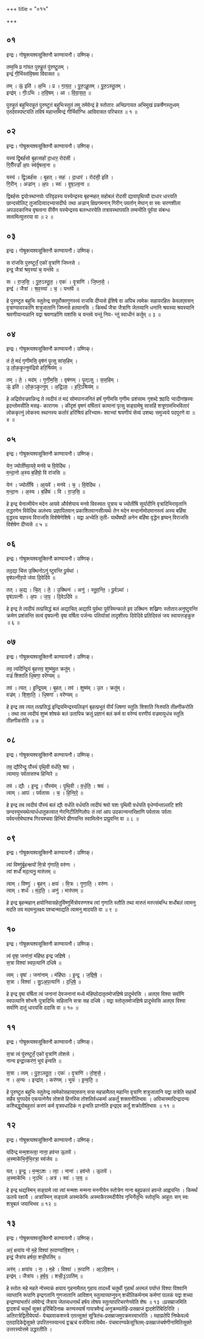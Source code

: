 +++
title = "०१५"

+++


## ०१
इन्द्रः। गोषूक्त्यश्वसूक्तिनौ काण्वायनौ। उष्णिक्।

तम्व॒भि प्र गा॑यत पुरुहू॒तं पु॑रुष्टु॒तम् ।  
इन्द्रं॑ गी॒र्भिस्त॑वि॒षमा वि॑वासत ॥

तम् । ऊं॒ इति॑ । अ॒भि । प्र । गा॒य॒त॒ । पु॒रु॒ऽहू॒तम् । पु॒रु॒ऽस्तु॒तम् ।  
इन्द्र॑म् । गीः॒ऽभिः । त॒वि॒षम् । आ । वि॒वा॒स॒त॒ ॥

पुरुहूतं बहुभिराहूतं पुरुष्टुतं बहुभिःस्तुतं तमु तमेवेन्द्रं हे स्तोतारः अभिप्रगायत अभिमुखं प्रकर्षेणस्तुध्वम् एतदेवस्पष्टयति तविषं महान्तमिन्द्रं गीर्भिर्वाग्भिः आविवासत परिचरत ॥ १ ॥

## ०२
इन्द्रः। गोषूक्त्यश्वसूक्तिनौ काण्वायनौ। उष्णिक्।

यस्य॑ द्वि॒बर्ह॑सो बृ॒हत्सहो॑ दा॒धार॒ रोद॑सी ।  
गि॒रीँरज्राँ॑ अ॒पः स्व॑र्वृषत्व॒ना ॥

यस्य॑ । द्वि॒ऽबर्ह॑सः । बृ॒हत् । सहः॑ । दा॒धार॑ । रोद॑सी॒ इति॑ ।  
गि॒रीन् । अज्रा॑न् । अ॒पः । स्वः॑ । वृ॒ष॒ऽत्व॒ना ॥

द्विबर्हसः द्वयोःस्थानयोः परिवृढस्य यस्येन्द्रस्य बृहन्महत् सहोबलं रोदसी द्यावापृथिव्यौ दाधार धारयति छान्दसोलिट् तुजादित्वादभ्यासदीर्घः तथा अज्रान् क्षिप्रगमनान् गिरीन् पवर्तान् मेघान् वा स्वः सरणशीला अपउदकानिच वृषत्वना वीर्येण यस्येन्द्रस्य बलन्धारयेति तत्रावस्थापयति तम्वभीति पूर्वया संबन्धः सत्वमित्युत्तरया वा ॥ २ ॥

## ०३
इन्द्रः। गोषूक्त्यश्वसूक्तिनौ काण्वायनौ। उष्णिक्।

स रा॑जसि पुरुष्टुतँ॒ एको॑ वृ॒त्राणि॑ जिघ्नसे ।  
इन्द्र॒ जैत्रा॑ श्रव॒स्या॑ च॒ यन्त॑वे ॥

सः । रा॒ज॒सि॒ । पु॒रु॒ऽस्तु॒त॒ । एकः॑ । वृ॒त्राणि॑ । जि॒घ्न॒से॒ ।  
इन्द्र॑ । जैत्रा॑ । श्र॒व॒स्या॑ । च॒ । यन्त॑वे ॥

हे पुरुष्टुत बहुभिः स्तुतेन्द्र सपूर्वोक्तगुणस्त्वं राजसि दीप्यसे ईशिषे वा अपिच त्वमेकः सहायरहितः केवलएवसन् वृत्राण्यावरकाणि शत्रुजातानि जिघ्नसे हतवानसि । किमर्थं जैत्रा जैत्राणि जेतव्यानि धनानि श्रवस्या श्रवस्यानि श्रवणीयान्यन्नानि यद्वा श्रवणार्हाणि यशांसि च यन्तवे यन्तुं निय- न्तुं स्वाधीनं कर्तुम् ॥ ३ ॥

## ०४
इन्द्रः। गोषूक्त्यश्वसूक्तिनौ काण्वायनौ। उष्णिक्।

तं ते॒ मदं॑ गृणीमसि॒ वृष॑णं पृ॒त्सु सा॑स॒हिम् ।  
उ॒ लो॒क॒कृ॒त्नुम॑द्रिवो हरि॒श्रिय॑म् ॥

तम् । ते॒ । मद॑म् । गृ॒णी॒म॒सि॒ । वृष॑णम् । पृ॒त्ऽसु । स॒स॒हिम् ।  
ऊं॒ इति॑ । लो॒क॒ऽकृ॒त्नुम् । अ॒द्रि॒ऽवः॒ । ह॒रि॒ऽश्रिय॑म् ॥

हे अद्रिवोवज्रवन्निन्द्र ते त्वदीयं तं मदं सोमपानजनितं हर्षं गृणीमसि गृणीमः प्रशंसामः गृशब्दे क्र्यादिः प्वादीनांह्रस्वः इदन्तोमसीति मसइ- कारागमः । कीदृशं वृषणं वर्षितारं कामानां पृत्सु सङ्ग्रामेषु सासहिं शत्रूणामभिभवितारं लोककृत्नुं लोकस्य स्थानस्य कर्तारं हरिश्रियं हरिभ्याम- श्वाभ्यां श्रयणीयं सेव्यं उशब्दः समुज्वये पदपूरणे वा ॥ ४ ॥

## ०५
इन्द्रः। गोषूक्त्यश्वसूक्तिनौ काण्वायनौ। उष्णिक्।

येन॒ ज्योतीं॑ष्या॒यवे॒ मन॑वे च वि॒वेदि॑थ ।  
म॒न्दा॒नो अ॒स्य ब॒र्हिषो॒ वि रा॑जसि ॥

येन॑ । ज्योतीं॑षि । आ॒यवे॑ । मन॑वे । च॒ । वि॒वेदि॑थ ।  
म॒न्दा॒नः । अ॒स्य । ब॒र्हिषः॑ । वि । रा॒ज॒सि॒ ॥

हे इन्द्र येनात्मीयेन मदेन आयवे और्वशेयाय मनवे विवस्वतः पुत्राय च ज्योतींषि सूर्यादीनि वृत्रादिभिरावृतानि तद्धरणेन विवेदिथ अलंभयः प्रज्ञापितवान् प्रकाशितवानसीत्यर्थः तेन मदेन मन्दानोमोदमानस्त्वं अस्य बर्हिषा वृद्धस्य यज्ञस्य विराजसि विशेषेणेशिषे । यद्वा अभ्येति तृती- यार्थेषष्ठी अनेन बर्हिषा वृद्धेन हृष्यन् विराजसि विशेषेण दीप्यसे ॥ ५ ॥

## ०६
इन्द्रः। गोषूक्त्यश्वसूक्तिनौ काण्वायनौ। उष्णिक्।

तद॒द्या चि॑त्त उ॒क्थिनोऽनु॑ ष्टुवन्ति पू॒र्वथा॑ ।  
वृष॑पत्नीर॒पो ज॑या दि॒वेदि॑वे ॥

तत् । अ॒द्य । चि॒त् । ते॒ । उ॒क्थिनः॑ । अनु॑ । स्तु॒व॒न्ति॒ । पू॒र्वऽथा॑ ।  
वृष॑ऽपत्नीः । अ॒पः । ज॒य॒ । दि॒वेऽदि॑वे ॥

हे इन्द्र ते त्वदीयं तत्प्रसिद्धं बलं अद्याचित् अद्यापि पूर्वथा पूर्वस्मिन्काले इव उक्थिनः शख्निणः स्तोतारःअनुष्टुवन्ति क्रमेण प्रशंसन्ति सत्वं वृषपत्नीः वृषा वर्षिता पर्जन्यः पतिर्यासां तादृशीरपः दिवेदिवे प्रतिदिवसं जय स्वायत्तङ्कुरु ॥ ६ ॥

## ०७
इन्द्रः। गोषूक्त्यश्वसूक्तिनौ काण्वायनौ। उष्णिक्।

तव॒ त्यदि॑न्द्रि॒यं बृ॒हत्तव॒ शुष्म॑मु॒त क्रतु॑म् ।  
वज्रं॑ शिशाति धि॒षणा॒ वरे॑ण्यम् ॥

तव॑ । त्यत् । इ॒न्द्रि॒यम् । बृ॒हत् । तव॑ । शुष्म॑म् । उ॒त । क्रतु॑म् ।  
वज्र॑म् । शि॒शा॒ति॒ । धि॒षणा॑ । वरे॑ण्यम् ॥

हे इन्द्र तव त्यत् तत्प्रसिद्धं इन्द्रियमिन्द्रस्यलिङ्गं बृहत्प्रभूतं वीर्यं धिषणा स्तुतिः शिशाति निःश्यति तीक्ष्णीकरोति । तथा तव त्वदीयं शुष्मं शोषकं बलं उतापिच क्रतुं प्रज्ञानं बलं कर्म वा वरेण्यं वरणीयं वज्रमायुधंच स्तुतिः तीक्ष्णीकरोति ॥ ७ ॥

## ०८
इन्द्रः। गोषूक्त्यश्वसूक्तिनौ काण्वायनौ। उष्णिक्।

तव॒ द्यौरि॑न्द्र॒ पौंस्यं॑ पृथि॒वी व॑र्धति॒ श्रवः॑ ।  
त्वामापः॒ पर्व॑तासश्च हिन्विरे ॥

तव॑ । द्यौः । इ॒न्द्र॒ । पौंस्य॑म् । पृ॒थि॒वी । व॒र्ध॒ति॒ । श्रवः॑ ।  
त्वाम् । आपः॑ । पर्व॑तासः । च॒ । हि॒न्वि॒रे॒ ॥

हे इन्द्र तव त्वदीयं पौंस्यं बलं द्यौः वर्धति वर्धयति त्वदीयं श्रवो यशः पृथिवी वर्धयति वृधेर्ण्यन्ताल्लटि शपि छन्दस्युभयथेत्यार्धधातुकत्वात् णेरनिटीतिणिलोपः तं त्वां आप उदकान्यन्तरिक्षाणि पर्वतासः पर्वताः पर्ववन्तोमेघाश्च गिरयश्चवा हिन्विरे प्रीणयन्ति स्वामित्वेन प्राप्रुवन्ति वा ॥ ८ ॥

## ०९
इन्द्रः। गोषूक्त्यश्वसूक्तिनौ काण्वायनौ। उष्णिक्।

त्वां विष्णु॑र्बृ॒हन्क्षयो॑ मि॒त्रो गृ॑णाति॒ वरु॑णः ।  
त्वां शर्धो॑ मद॒त्यनु॒ मारु॑तम् ॥

त्वाम् । विष्णुः॑ । बृ॒हन् । क्षयः॑ । मि॒त्रः । गृ॒णा॒ति॒ । वरु॑णः ।  
त्वाम् । शर्धः॑ । म॒द॒ति॒ । अनु॑ । मारु॑तम् ॥

हे इन्द्र बृहन्महान् क्षयोनिवासहेतुर्विष्णुर्मित्रोवरुणश्च त्वां गृणाति स्तौति तथा मारुतं मरुत्संबन्धि शर्धोबलं त्वामनु मदति तव मदमनुलक्ष्य पश्चान्माद्यति त्वामनु मादयति वा ॥ ९ ॥

## १०
इन्द्रः। गोषूक्त्यश्वसूक्तिनौ काण्वायनौ। उष्णिक्।

त्वं वृषा॒ जना॑नां॒ मंहि॑ष्ठ इन्द्र जज्ञिषे ।  
स॒त्रा विश्वा॑ स्वप॒त्यानि॑ दधिषे ॥

त्वम् । वृषा॑ । जना॑नाम् । मंहि॑ष्ठः । इ॒न्द्र॒ । ज॒ज्ञि॒षे॒ ।  
स॒त्रा । विश्वा॑ । सु॒ऽअ॒प॒त्यानि॑ । द॒धि॒षे॒ ॥

हे इन्द्र वृषा वर्षिता त्वं जनानां देवजनानां मध्ये मंहिष्ठोदातृतमोजज्ञिषे प्रादुर्भवसि । अतएव विश्वा सर्वाणि स्वपत्यानि शोभनैः पुत्रादिभिः सहितानि सत्रा सह दधिषे । यद्वा स्तोतृतमोजज्ञिषे प्रादुर्भवसि अतएव विश्वा सर्वाणि दातुं धारयसि ददासि वा ॥ १० ॥

## ११
इन्द्रः। गोषूक्त्यश्वसूक्तिनौ काण्वायनौ। उष्णिक्।

स॒त्रा त्वं पु॑रुष्टुतँ॒ एको॑ वृ॒त्राणि॑ तोशसे ।  
नान्य इन्द्रा॒त्कर॑णं॒ भूय॑ इन्वति ॥

स॒त्रा । त्वम् । पु॒रु॒ऽस्तु॒त॒ । एकः॑ । वृ॒त्राणि॑ । तो॒श॒से॒ ।  
न । अ॒न्यः । इन्द्रा॑त् । कर॑णम् । भूयः॑ । इ॒न्व॒ति॒ ॥

हे पुरुष्टुत बहुभिः स्तुतेन्द्र त्वमेकोसहायएवसन् सत्रा महन्नामैतत् महान्ति वृत्राणि शत्रुजातानि यद्वा सत्रेति सहार्थे सहैव युगपदेव एकयत्नेनैव तोशसे हिनस्सि तोशतिर्वधकर्मा अकर्तुं शक्तानीतिभावः । अपिचास्मादिन्द्रादन्यः कश्चिद्धूयोबहुतरं करणं कर्म वृत्रवधादिकं न इन्वति प्राप्नोति इन्द्रएव कर्तुं शक्रोतीतिभावः ॥ ११ ॥

## १२
इन्द्रः। गोषूक्त्यश्वसूक्तिनौ काण्वायनौ। उष्णिक्।

यदि॑न्द्र मन्म॒शस्त्वा॒ नाना॒ हव॑न्त ऊ॒तये॑ ।  
अ॒स्माके॑भि॒र्नृभि॒रत्रा॒ स्व॑र्जय ॥

यत् । इ॒न्द्र॒ । म॒न्म॒ऽशः । त्वा॒ । नाना॑ । हव॑न्ते । ऊ॒तये॑ ।  
अ॒स्माके॑भिः । नृऽभिः॑ । अत्र॑ । स्वः॑ । ज॒य॒ ॥

हे इन्द्र थद्यस्मिन् सङ्ग्रामे त्वा त्वां मन्मशः मन्मना मननीयेन स्तोत्रेण नाना बहुप्रकारं हवन्ते आह्वयन्ति । किमर्थं ऊतये रक्षायै । अत्रास्मिन् सङ्ग्रामे अस्माकेभिः अस्माकैरस्मदीयैरेव नृभिर्नेतृभिः स्तोतृभिः आहूतः सन् स्वः शत्रुबलं जयाभिभव ॥ १२ ॥

## १३
इन्द्रः। गोषूक्त्यश्वसूक्तिनौ काण्वायनौ। उष्णिक्।

अरं॒ क्षया॑य नो म॒हे विश्वा॑ रू॒पाण्या॑वि॒शन् ।  
इन्द्रं॒ जैत्रा॑य हर्षया॒ शची॒पति॑म् ॥

अर॑म् । क्षया॑य । नः॒ । म॒हे । विश्वा॑ । रू॒पाणि॑ । आ॒ऽवि॒शन् ।  
इन्द्र॑म् । जैत्रा॑य । ह॒र्ष॒य॒ । शची॒३॒॑ऽपति॑म् ॥

हे स्तोतः महे महते नोस्माकं क्षयाय गृहनामैतत् गृहाय तादर्थ्ये चतुर्थी गृहार्थं अरमलं पर्याप्तं विश्वा विश्वानि व्याप्तानि रूपाणि इन्द्रगतानि गुणजातानि आविशन् स्तुत्याव्याप्नुवन् शचीतिकर्मनाम कर्मणां पालकं यद्वा शच्या इन्द्राण्याभर्तारं तमेवेन्द्रं जैत्राय जेतव्यधनार्थं हर्षय तोषय स्तुत्यापरिचरणेनवेति शेषः ॥ १३ ॥प्रसम्राजमिति द्वादशर्चं चतुर्थं सूक्तं इरिंबिठिनाम्रः काण्वस्यार्षं गायत्रमैन्द्रं अनुक्रम्यतेहि-प्रसम्राजं द्वादशेरिंबिठिरिति । अतिरात्रेद्वितीयेपर्या- येच्छावाकशस्त्रे एतत्सूक्तं सूत्रितंच-प्रसम्राजमुपक्रमस्वाभरेति । महाव्रतेपि निष्केवल्ये एतदादिकेद्वेसूक्ते उपरितनस्यान्त्यं द्वऋचं वर्जयित्वा तथैव- पंचमारण्यकेसूत्रितम्-प्रसम्राजंचर्षणीनामितिसूक्ते उत्तरस्योत्तमे उद्धरतीति ।